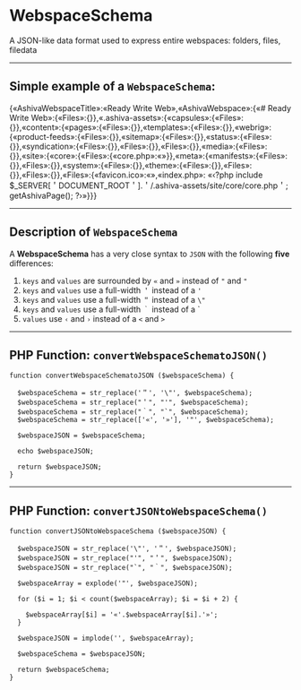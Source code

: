 # WebspaceSchema
A JSON-like data format used to express entire webspaces: folders, files, filedata

_______

## Simple example of a `WebspaceSchema`:

{«AshivaWebspaceTitle»:«Ready Write Web»,«AshivaWebspace»:{«# Ready Write Web»:{«Files»:{}},«.ashiva-assets»:{«capsules»:{«Files»:{}},«content»:{«pages»:{«Files»:{}},«templates»:{«Files»:{}},«webrig»:{«product-feeds»:{«Files»:{}},«sitemap»:{«Files»:{}},«status»:{«Files»:{}},«syndication»:{«Files»:{}},«Files»:{}},«Files»:{}},«media»:{«Files»:{}},«site»:{«core»:{«Files»:{«core.php»:«»}},«meta»:{«manifests»:{«Files»:{}},«Files»:{}},«system»:{«Files»:{}},«theme»:{«Files»:{}},«Files»:{}},«Files»:{}},«Files»:{«favicon.ico»:«»,«index.php»: «‹?php include $_SERVER[＇DOCUMENT_ROOT＇].＇/.ashiva-assets/site/core/core.php＇; getAshivaPage(); ?›»}}}

____

## Description of `WebspaceSchema`

A **WebspaceSchema** has a very close syntax to `JSON` with the following **five** differences:

 1. `keys` and `values` are surrounded by `«` and `»` instead of `"` and `"`
 2. `keys` and `values` use a full-width `＇` instead of a `'`
 3. `keys` and `values` use a full-width `＂` instead of a `\"`
 4. `keys` and `values` use a full-width `｀` instead of a \`
 5. `values` use `‹` and `›`   instead of a `<` and `>`

_____

## PHP Function: `convertWebspaceSchematoJSON()`

```
function convertWebspaceSchematoJSON ($webspaceSchema) {
  
  $webspaceSchema = str_replace('＂', '\"', $webspaceSchema);
  $webspaceSchema = str_replace("＇", "'", $webspaceSchema);
  $webspaceSchema = str_replace("｀", "`", $webspaceSchema);
  $webspaceSchema = str_replace(['«', '»'], '"', $webspaceSchema);

  $webspaceJSON = $webspaceSchema;

  echo $webspaceJSON;

  return $webspaceJSON;
}
```
_____

## PHP Function: `convertJSONtoWebspaceSchema()`

```
function convertJSONtoWebspaceSchema ($webspaceJSON) {
  
  $webspaceJSON = str_replace('\"', '＂', $webspaceJSON);
  $webspaceJSON = str_replace("'", "＇", $webspaceJSON);
  $webspaceJSON = str_replace("`", "｀", $webspaceJSON);

  $webspaceArray = explode('"', $webspaceJSON);
  
  for ($i = 1; $i < count($webspaceArray); $i = $i + 2) {

    $webspaceArray[$i] = '«'.$webspaceArray[$i].'»';
  }

  $webspaceJSON = implode('', $webspaceArray);

  $webspaceSchema = $webspaceJSON;

  return $webspaceSchema;
}
```
